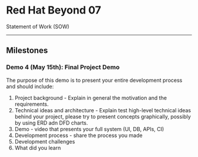 # Red Hat Beyond 07

Statement of Work (SOW)
***


## Milestones

### Demo 4 (May 15th): Final Project Demo

The purpose of this demo is to present your entire development process and 
should include:

1. Project background - Explain in general the motivation and the requirements.
2. Technical ideas and architecture - Explain test high-level technical 
   ideas behind your project, please try to present concepts graphically, 
   possibly by using ERD adn DFD charts.
4. Demo - video that presents your full system (UI, DB, APIs, CI)
5. Development process - share the process you made
6. Development challenges
7. What did you learn
